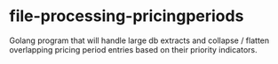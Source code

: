 # file-processing-pricingperiods
Golang program that will handle large db extracts and collapse / flatten overlapping pricing period entries based on their priority indicators.
